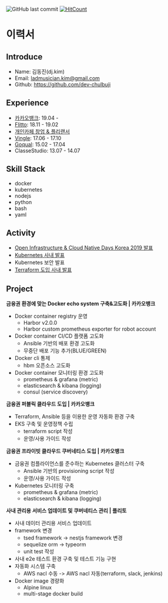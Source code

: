 ![GitHub last commit](https://img.shields.io/github/last-commit/dev-chulbuji/resume.svg)
[![HitCount](http://hits.dwyl.com/dev-chulbuji/resume.svg)](http://hits.dwyl.com/dev-chulbuji/resume)

# 이력서

## Introduce
- Name: 김동진(dj.kim)
- Email: ladmusician.kim@gmail.com
- Github: https://github.com/dev-chulbuji

## Experience
- [카카오뱅크](https://www.kakaobank.com/): 19.04 - 
- [Flitto](https://www.flitto.com/): 18.11 - 19.02
- [개인카페 창업 & 플리랜서](https://www.instagram.com/__zipdri/)
- [Vingle](https://vingle.com): 17.06 - 17.10
- [Goqual](https://www.goqual.com/): 15.02 - 17.04
- ClasseStudio: 13.07 - 14.07

## Skill Stack
- docker
- kubernetes
- nodejs
- python
- bash
- yaml

## Activity
- [Open Infrastructure & Cloud Native Days Korea 2019 발표](https://drive.google.com/file/d/1bqkUrXOEUvNZxf0iXghlPZ5DSJhRZ85t/view?usp=sharing)
- [Kubernetes 사내 발표](https://docs.google.com/presentation/d/1kOCsAngKGZpHvFVeS227cXsfFfPVlNWdtjaq5S1NDsg/edit#slide=id.g51229b7dc5_2_967)
- Kubernetes 보안 발표
- [Terraform 도입 사내 발표](https://docs.google.com/presentation/d/1VZvGsXjXc2EcJL6P_j0jUiUqF55HLvLwGNzLG00DIOw/edit?usp=sharing)

## Project
**금융권 환경에 맞는 Docker echo system 구축&고도화 | 카카오뱅크**
- Docker container registry 운영
  - Harbor v2.0.0
  - Harbor custom prometheus exporter for robot account
- Docker container CI/CD 플랫폼 고도화
  - Ansible 기반의 배포 환경 고도화
  - 무중단 배포 기능 추가(BLUE/GREEN)
- Docker cli 통제
  - hbm 오픈소스 고도화
- Docker container 모니터링 환경 고도화
  - prometheus & grafana (metric)
  - elasticsearch & kibana (logging)
  - consul (service discovery)

**금융권 퍼블릭 클라우드 도입 | 카카오뱅크**
- Terraform, Ansible 등을 이용한 운영 자동화 환경 구축
- EKS 구축 및 운영정책 수립
  - terraform script 작성
  - 운영/사용 가이드 작성

**금융권 프라이빗 클라우드 쿠버네티스 도입 | 카카오뱅크**
- 금융권 컴플라이언스를 준수하는 Kubernetes 클러스터 구축
  - Ansible 기반의 provisioning script 작성
  - 운영/사용 가이드 작성
- Kubernetes 모니터링 구축
  - prometheus & grafana (metric)
  - elasticsearch & kibana (logging)

**사내 관리용 서비스 업데이트 및 쿠버네티스 관리 | 플리토**
- 사내 데이터 관리용 서비스 업데이트
- framework 변경
  - tsed framework -> nestjs framework 변경
  - sequelize orm -> typeorm
  - unit test 작성
- 사내 e2e 테스트 환경 구축 및 테스트 기능 구현
- 자동화 시스템 구축
  - AWS nacl 수동 -> AWS nacl 자동(terraform, slack, jenkins)
- Docker image 경량화
  - Alpine linux
  - multi-stage docker build